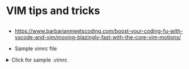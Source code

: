# VIM tips and tricks

## 
* https://www.barbarianmeetscoding.com/boost-your-coding-fu-with-vscode-and-vim/moving-blazingly-fast-with-the-core-vim-motions/

* Sample vimrc file

<details> <summary> Click for sample .vimrc </summary>

```
"#####################################################################################(

call plug#begin()

" List your plugins here
Plug 'tpope/vim-sensible'

" Shorthand notation for GitHub; translates to https://github.com/junegunn/seoul256.vim.git
Plug 'junegunn/seoul256.vim'

" Any valid git URL is allowed
Plug 'https://github.com/junegunn/vim-easy-align.git'

" On-demand loading: loaded when the specified command is executed
Plug 'preservim/nerdtree', { 'on': 'NERDTreeToggle' }

"  A Git wrapper so awesome, it should be illegal
Plug 'tpope/vim-fugitive'

" Colorscheme
" solarized
Plug 'altercation/vim-colors-solarized'

call plug#end()
"#####################################################################################)


" Color schemes should be loaded after plug#end().
" We prepend it with 'silent!' to ignore errors when it's not yet installed.
silent! colorscheme seoul256

" Terminmal or GUI based vim
" If terminal use
" :set termguicolors
" If GUI or terminal that supports palette
" :set notermguicolors

" KKMS
set ts=4
set sw=4
set expandtab
set hlsearch

```

</details>
